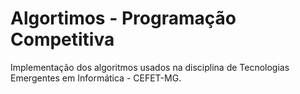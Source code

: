 # Algortimos - Programação Competitiva
Implementação dos algoritmos usados na disciplina de Tecnologias Emergentes em Informática - CEFET-MG.
